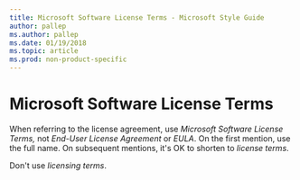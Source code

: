 ```yaml
---
title: Microsoft Software License Terms - Microsoft Style Guide
author: pallep
ms.author: pallep
ms.date: 01/19/2018
ms.topic: article
ms.prod: non-product-specific
---
```


# Microsoft Software License Terms

When referring to the license agreement, use *Microsoft Software License Terms,* not *End-User License Agreement* or *EULA*. On the first mention, use the full name. On subsequent mentions, it's OK to shorten to *license terms*. 

Don't use *licensing terms*.
